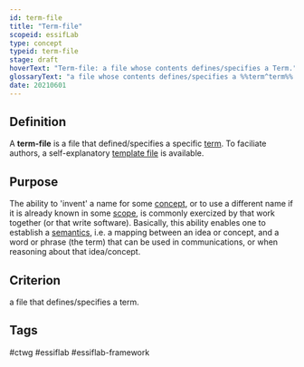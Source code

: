 ```yaml
---
id: term-file
title: "Term-file"
scopeid: essifLab
type: concept
typeid: term-file
stage: draft
hoverText: "Term-file: a file whose contents defines/specifies a Term."
glossaryText: "a file whose contents defines/specifies a %%term^term%%."
date: 20210601
---
```


## Definition
A **term-file** is a file that defined/specifies a specific [term](term). To faciliate authors, a self-explanatory [template file](/terminology-engine-v1-templates/term-file.md) is available.

## Purpose
The ability to 'invent' a name for some [concept](concept), or to use a different name if it is already known in some [scope](scope), is commonly exercized by that work together (or that write software). Basically, this ability enables one to establish a [semantics](semantics), i.e. a mapping between an idea or concept, and a word or phrase (the term) that can be used in communications, or when reasoning about that idea/concept.

## Criterion
a file that defines/specifies a term.

## Tags
#ctwg #essiflab #essiflab-framework